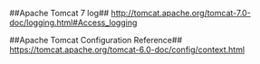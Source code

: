 ##Apache Tomcat 7 log##
http://tomcat.apache.org/tomcat-7.0-doc/logging.html#Access_logging

##Apache Tomcat Configuration Reference##
https://tomcat.apache.org/tomcat-6.0-doc/config/context.html
